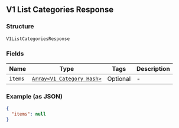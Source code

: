 ## V1 List Categories Response

### Structure

`V1ListCategoriesResponse`

### Fields

| Name | Type | Tags | Description |
|  --- | --- | --- | --- |
| `items` | [`Array<V1 Category Hash>`]($m/V1Category) | Optional | - |

### Example (as JSON)

```json
{
  "items": null
}
```

